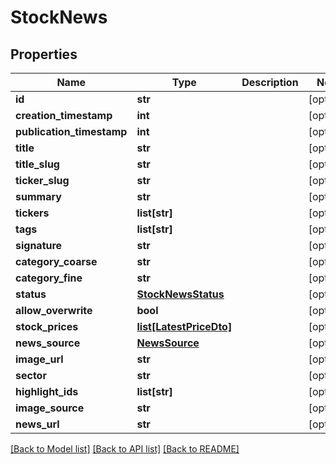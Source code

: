 # StockNews

## Properties
Name | Type | Description | Notes
------------ | ------------- | ------------- | -------------
**id** | **str** |  | [optional] 
**creation_timestamp** | **int** |  | [optional] 
**publication_timestamp** | **int** |  | [optional] 
**title** | **str** |  | [optional] 
**title_slug** | **str** |  | [optional] 
**ticker_slug** | **str** |  | [optional] 
**summary** | **str** |  | [optional] 
**tickers** | **list[str]** |  | [optional] 
**tags** | **list[str]** |  | [optional] 
**signature** | **str** |  | [optional] 
**category_coarse** | **str** |  | [optional] 
**category_fine** | **str** |  | [optional] 
**status** | [**StockNewsStatus**](StockNewsStatus.md) |  | [optional] 
**allow_overwrite** | **bool** |  | [optional] 
**stock_prices** | [**list[LatestPriceDto]**](LatestPriceDto.md) |  | [optional] 
**news_source** | [**NewsSource**](NewsSource.md) |  | [optional] 
**image_url** | **str** |  | [optional] 
**sector** | **str** |  | [optional] 
**highlight_ids** | **list[str]** |  | [optional] 
**image_source** | **str** |  | [optional] 
**news_url** | **str** |  | [optional] 

[[Back to Model list]](../README.md#documentation-for-models) [[Back to API list]](../README.md#documentation-for-api-endpoints) [[Back to README]](../README.md)

